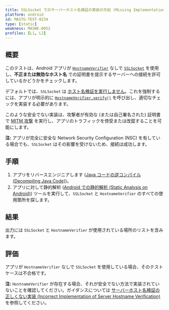 ```yaml
---
title: SSLSocket でのサーバーホスト名検証の実装の欠如 (Missing Implementation of Server Hostname Verification with SSLSockets)
platform: android
id: MASTG-TEST-0234
type: [static]
weakness: MASWE-0052
profiles: [L1, L2]
---
```


## 概要

このテストは、Android アプリが [`HostnameVerifier`](https://developer.android.com/reference/javax/net/ssl/HostnameVerifier) なしで [`SSLSocket`](https://developer.android.com/reference/javax/net/ssl/SSLSocket) を使用し、**不正または無効なホスト名** での証明書を提示するサーバーへの接続を許可しているかどうかをチェックします。

デフォルトでは、`SSLSocket` は [ホスト名検証を実行しません](https://developer.android.com/privacy-and-security/security-ssl#WarningsSslSocket)。これを強制するには、アプリが明示的に [`HostnameVerifier.verify()`](https://developer.android.com/reference/javax/net/ssl/HostnameVerifier#verify%28java.lang.String,%20javax.net.ssl.SSLSession%29) を呼び出し、適切なチェックを実装する必要があります。

このような安全でない実装は、攻撃者が有効な (または自己署名された) 証明書で [MITM 攻撃](../../../Document/0x04f-Testing-Network-Communication.md#intercepting-network-traffic-through-mitm) を実行し、アプリのトラフィックを傍受または改竄することを可能にします。

**注:** アプリが完全に安全な Network Security Configuration (NSC) を有している場合でも、`SSLSocket` はその影響を受けないため、接続は成功します。

## 手順

1. アプリをリバースエンジニアします ([Java コードの逆コンパイル (Decompiling Java Code)](../../../techniques/android/MASTG-TECH-0017.md))。
2. アプリに対して静的解析 ([Android での静的解析 (Static Analysis on Android)](../../techniques/android/MASTG-TECH-0014.md)) ツールを実行して、`SSLSocket` と `HostnameVerifier` のすべての使用箇所を探します。

## 結果

出力には `SSLSocket` と `HostnameVerifier` が使用されている場所のリストを含みます。

## 評価

アプリが `HostnameVerifier` なしで `SSLSocket` を使用している場合、そのテストケースは不合格です。

**注:** `HostnameVerifier` が存在する場合、それが安全でない方法で実装されていないことを確認してください。ガイダンスについては [サーバーホスト名検証の正しくない実装 (Incorrect Implementation of Server Hostname Verification)](MASTG-TEST-0283.md) を参照してください。
